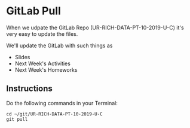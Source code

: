 # GitLab Pull

When we udpate the GitLab Repo (UR-RICH-DATA-PT-10-2019-U-C) it's very easy to update the files.

We'll update the GitLab with such things as
* Slides
* Next Week's Activities
* Next Week's Homeworks

## Instructions

Do the following commands in your Terminal:
```
cd ~/git/UR-RICH-DATA-PT-10-2019-U-C
git pull
```

<!--stackedit_data:
eyJoaXN0b3J5IjpbLTg1Mjk5MTQ1MCwtMjAzNDgyNTIyM119
-->
